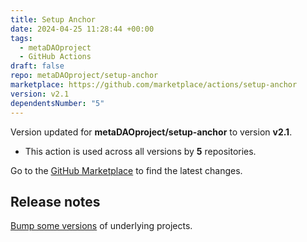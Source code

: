 ```yaml
---
title: Setup Anchor
date: 2024-04-25 11:28:44 +00:00
tags:
  - metaDAOproject
  - GitHub Actions
draft: false
repo: metaDAOproject/setup-anchor
marketplace: https://github.com/marketplace/actions/setup-anchor
version: v2.1
dependentsNumber: "5"
---
```



Version updated for **metaDAOproject/setup-anchor** to version **v2.1**.
- This action is used across all versions by **5** repositories.

Go to the [GitHub Marketplace](https://github.com/marketplace/actions/setup-anchor) to find the latest changes.

## Release notes

[Bump some versions](https://github.com/metaDAOproject/setup-anchor/commit/938929a6d0c17eb4bb9e1fc6c955d05d66a866dc) of underlying projects.
